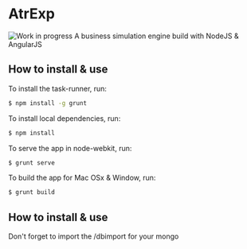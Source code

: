 # AtrExp
![Work in progress](http://img.shields.io/badge/work_in-progress-lightgray.svg)
A business simulation engine build with NodeJS &amp; AngularJS

## How to install & use

To install the task-runner, run:

```sh
$ npm install -g grunt
```

To install local dependencies, run:

```sh
$ npm install
```

To serve the app in node-webkit, run:

```sh
$ grunt serve
```

To build the app for Mac OSx & Window, run:

```sh
$ grunt build
```

## How to install & use
Don't forget to import the /dbimport for your mongo